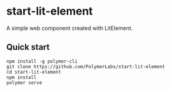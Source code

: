 # start-lit-element

A simple web component created with LitElement.


## Quick start

```
npm install -g polymer-cli
git clone https://github.com/PolymerLabs/start-lit-element
cd start-lit-element
npm install
polymer serve
```